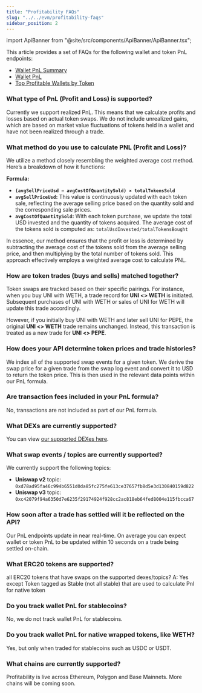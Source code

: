 ```yaml
---
title: "Profitability FAQs"
slug: "../../evm/profitability-faqs"
sidebar_position: 2
---
```

import ApiBanner from "@site/src/components/ApiBanner/ApiBanner.tsx";

This article provides a set of FAQs for the following wallet and token PnL endpoints:

- [Wallet PnL Summary](https://deep-index.moralis.io/api-docs-2.2/#/Wallets/getWalletProfitabilitySummary)
- [Wallet PnL](https://deep-index.moralis.io/api-docs-2.2/#/Wallets/getWalletProfitability)
- [Top Profitable Wallets by Token](https://deep-index.moralis.io/api-docs-2.2/#/Token/getTopProfitableWalletPerToken)

### What type of PnL (Profit and Loss) is supported?
Currently we support realized PnL. This means that we calculate profits and losses based on actual token swaps. We do not include unrealized gains, which are based on market value fluctuations of tokens held in a wallet and have not been realized through a trade.

### What method do you use to calculate PNL (Profit and Loss)?
We utilize a method closely resembling the weighted average cost method. Here’s a breakdown of how it functions:

**Formula:**<br/>
- **`(avgSellPriceUsd − avgCostOfQuantitySold) × totalTokensSold`**
- **`avgSellPriceUsd`:** This value is continuously updated with each token sale, reflecting the average selling price based on the quantity sold and the corresponding sale prices.
- **`avgCostOfQuantitySold`:** With each token purchase, we update the total USD invested and the quantity of tokens acquired. The average cost of the tokens sold is computed as: `totalUsdInvested/totalTokensBought`

In essence, our method ensures that the profit or loss is determined by subtracting the average cost of the tokens sold from the average selling price, and then multiplying by the total number of tokens sold. This approach effectively employs a weighted average cost to calculate PNL.

### How are token trades (buys and sells) matched together?
Token swaps are tracked based on their specific pairings. For instance, when you buy UNI with WETH, a trade record for **UNI <> WETH** is initiated. Subsequent purchases of UNI with WETH or sales of UNI for WETH will update this trade accordingly.

However, if you initially buy UNI with WETH and later sell UNI for PEPE, the original **UNI <> WETH** trade remains unchanged. Instead, this transaction is treated as a new trade for **UNI <> PEPE**.

### How does your API determine token prices and trade histories?
We index all of the supported swap events for a given token. We derive the swap price for a given trade from the swap log event and convert it to USD to return the token price. This is then used in the relevant data points within our PnL formula.

### Are transaction fees included in your PnL formula?
No, transactions are not included as part of our PnL formula.

### What DEXs are currently supported?
You can view [our supported DEXes here](/web3-data-api/evm/supported-dexs-token-api).

### What swap events / topics are currently supported?
We currently support the following topics:

- **Uniswap v2** topic: `0xd78ad95fa46c994b6551d0da85fc275fe613ce37657fb8d5e3d130840159d822`
- **Uniswap v3** topic: `0xc42079f94a6350d7e6235f29174924f928cc2ac818eb64fed8004e115fbcca67`

### How soon after a trade has settled will it be reflected on the API?
Our PnL endpoints update in near real-time. On average you can expect wallet or token PnL to be updated within 10 seconds on a trade being settled on-chain.

### What ERC20 tokens are supported?
all ERC20 tokens that have swaps on the supported dexes/topics?
A: Yes except Token tagged as Stable (not all stable) that are used to calculate Pnl for native token

### Do you track wallet PnL for stablecoins?
No, we do not track wallet PnL for stablecoins.

### Do you track wallet PnL for native wrapped tokens, like WETH?
Yes, but only when traded for stablecoins such as USDC or USDT.

### What chains are currently supported?
Profitability is live across Ethereum, Polygon and Base Mainnets. More chains will be coming soon.
